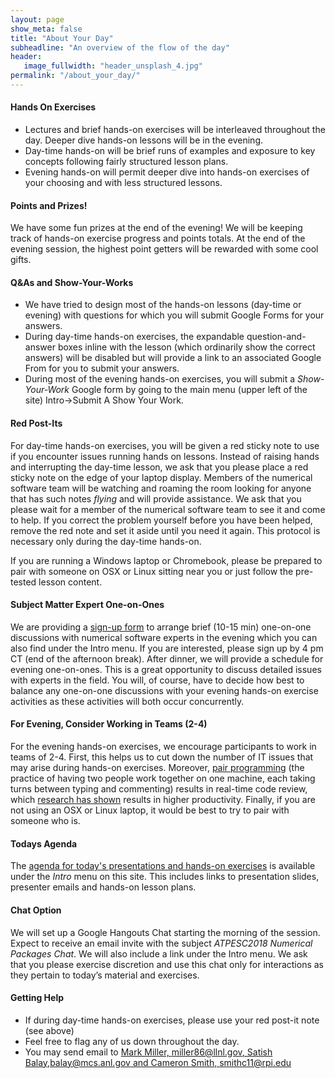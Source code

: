 ```yaml
---
layout: page
show_meta: false
title: "About Your Day"
subheadline: "An overview of the flow of the day"
header:
   image_fullwidth: "header_unsplash_4.jpg"
permalink: "/about_your_day/"
---
```


#### Hands On Exercises
* Lectures and brief hands-on exercises will be interleaved throughout the day.
Deeper dive hands-on lessons will be in the evening.
* Day-time hands-on will be brief runs of examples and exposure to key concepts
following fairly structured lesson plans.
* Evening hands-on will permit deeper dive into hands-on exercises of your choosing
and with less structured lessons.

#### Points and Prizes!
We have some fun prizes at the end of the evening! We will be keeping track of
hands-on exercise progress and points totals. At the end of the evening session,
the highest point getters will be rewarded with some cool gifts.

#### Q&As and Show-Your-Works
* We have tried to design most of the hands-on lessons (day-time or evening) with
questions for which you will submit Google Forms for your answers.
* During day-time hands-on exercises, the expandable question-and-answer boxes
inline with the lesson (which ordinarily show the correct answers) will be disabled
but will provide a link to an associated Google From for you to submit your answers.
* During most of the evening hands-on exercises, you will submit a _Show-Your-Work_
Google form by going to the main menu (upper left of the site)
Intro->Submit A Show Your Work.

#### Red Post-Its
For day-time hands-on exercises, you will be given a red sticky note to use if you encounter
issues running hands on lessons. Instead of raising hands and interrupting the day-time lesson,
we ask that you please place a red sticky note on the edge of your laptop display. Members
of the numerical software team will be watching and roaming the room looking for anyone that
has such notes _flying_ and will provide assistance. We ask that you please wait for a member
of the numerical software team to see it and come to help. If you correct the problem yourself
before you have been helped, remove the red note and set it aside until you need it again.
This protocol is necessary only during the day-time hands-on.

If you are running a Windows laptop or Chromebook, please be prepared to pair
with someone on OSX or Linux sitting near you or just follow the pre-tested lesson content.

#### Subject Matter Expert One-on-Ones
We are providing a [sign-up form](https://goo.gl/forms/KGzU8lr9WqvEBoL92)
to arrange brief (10-15 min) one-on-one discussions with numerical software experts in the
evening which you can also find under the Intro menu. If you are interested,
please sign up by 4 pm CT (end of the afternoon break). After dinner, we will provide a
schedule for evening one-on-ones.  This is a great opportunity to discuss detailed issues
with experts in the field. You will, of course, have to decide how best to balance any
one-on-one discussions with your evening hands-on exercise activities as these activities
will both occur concurrently.

#### For Evening, Consider Working in Teams (2-4)
For the evening hands-on exercises, we encourage participants to work in teams of 2-4.
First, this helps us to cut down the number of IT issues that may arise during hands-on
exercises.  Moreover, [pair programming](https://en.wikipedia.org/wiki/Pair_programming)
(the practice of having two people work together
on one machine, each taking turns between typing and commenting) results in real-time
code review, which [research has shown](http://www.sciencedirect.com/science/article/pii/S0950584909000123)
results in higher productivity. Finally, if you are not using an OSX or Linux laptop, it would
be best to try to pair with someone who is.

#### Todays Agenda
The [agenda for today's presentations and hands-on exercises](/atpesc_2018_agenda)
is available under the _Intro_ menu on this site. This includes links to presentation slides,
presenter emails and hands-on lesson plans.

#### Chat Option
We will set up a Google Hangouts Chat starting the morning of the session. Expect to receive
an email invite with the subject _ATPESC2018 Numerical Packages Chat_. We will also include
a link under the Intro menu. We ask that you please exercise discretion and use this chat only
for interactions as they pertain to today’s material and exercises.

#### Getting Help
* If during day-time hands-on exercises, please use your red post-it note (see above)
* Feel free to flag any of us down throughout the day.
* You may send email to
[Mark Miller, miller86@llnl.gov, Satish Balay,balay@mcs.anl.gov and Cameron Smith, smithc11@rpi.edu](mailto:balay@mcs.anl.gov,smithc11@rpi.edu,miller86@llnl.gov?subject=ATPESC2018%20Tech%20Support)
